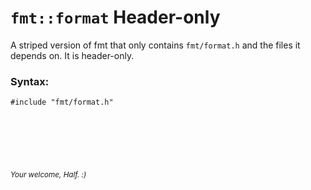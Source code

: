 # `fmt::format` Header-only

A striped version of fmt that only contains `fmt/format.h` and the files it depends on. It is header-only.

### Syntax:

`#include "fmt/format.h"`

<br><br><br><br>
<h6><sub>Your welcome, Half. :)</sub></h6>

